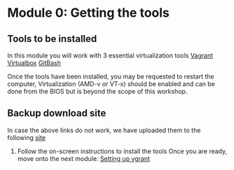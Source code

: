 # Module 0: Getting the tools

##  Tools to be installed
In this module you will work with 3 essential virtualization tools
[Vagrant](https://releases.hashicorp.com/vagrant/2.0.2/vagrant_2.0.2_x86_64.msi)
[Virtualbox](https://download.virtualbox.org/virtualbox/5.2.4/VirtualBox-5.2.4-119785-Win.exe)
[GitBash](https://git-scm.com/download/win)

Once the tools have been installed, you may be requested to restart the computer, Virtualization (AMD-v or VT-x) should be enabled and can be done from the BIOS but is beyond the scope of this workshop.

##  Backup download site
In case the above links do not work, we have uploaded them to the following [site](https://www.dropbox.com/sh/llm0h4p5zcod623/AAD0liW3JlY4P0Q2LJd-t6Yva?dl=0)

1. Follow the on-screen instructions to install the tools
Once you are ready, move onto the next module: [Setting up vgrant](../01_SetupVagrant)
